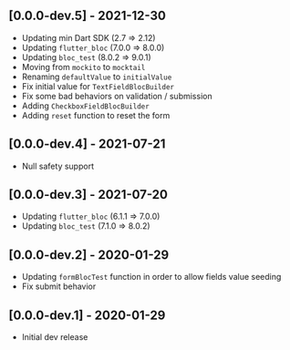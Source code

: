 ## [0.0.0-dev.5] - 2021-12-30
- Updating min Dart SDK (2.7 => 2.12)
- Updating `flutter_bloc` (7.0.0 => 8.0.0)
- Updating `bloc_test` (8.0.2 => 9.0.1)
- Moving from `mockito` to `mocktail`
- Renaming `defaultValue` to `initialValue`
- Fix initial value for `TextFieldBlocBuilder`
- Fix some bad behaviors on validation / submission
- Adding `CheckboxFieldBlocBuilder`
- Adding `reset` function to reset the form

## [0.0.0-dev.4] - 2021-07-21
- Null safety support

## [0.0.0-dev.3] - 2021-07-20
- Updating `flutter_bloc` (6.1.1 => 7.0.0)
- Updating `bloc_test` (7.1.0 => 8.0.2)

## [0.0.0-dev.2] - 2020-01-29
- Updating `formBlocTest` function in order to allow fields value seeding 
- Fix submit behavior

## [0.0.0-dev.1] - 2020-01-29
- Initial dev release
